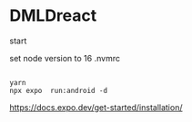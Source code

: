 # DMLDreact
start


set node version to 16
.nvmrc
```

yarn
npx expo  run:android -d
```
https://docs.expo.dev/get-started/installation/
